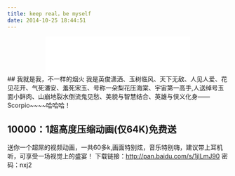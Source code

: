 ```yaml
---
title: keep real，be myself
date: 2014-10-25 18:44:51
---
```

<iframe style="display:block; margin:0 auto;" frameborder="no" border="0" marginwidth="0" marginheight="0" width=330 height=86 src="//music.163.com/outchain/player?type=2&id=28152171&auto=1&height=66"></iframe>
## 我就是我，不一样的烟火
我是英俊潇洒、玉树临风、天下无敌、人见人爱、花见花开、气死潘安、羞死宋玉、号称一朵梨花压海棠、宇宙第一高手,人送绰号玉面小鲜肉、山崩地裂水倒流鬼见愁、美貌与智慧结合、英雄与侠义化身——Scorpio~~~~哈哈哈！

## 10000：1超高度压缩动画(仅64K)免费送
送你一个超屌的视频动画，一共60多k,画面特别炫，音乐特别嗨，建议带上耳机听，可享受一场视觉上的盛宴！
下载链接：http://pan.baidu.com/s/1jILmJ90 密码：nxj2